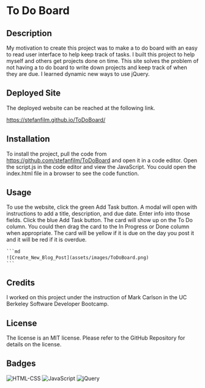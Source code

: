 # To Do Board

## Description

My motivation to create this project was to make a to do board with an easy to read user interface to help keep track of tasks. I built this project to help myself and others get projects done on time. This site solves the problem of not having a to do board to write down projects and keep track of when they are due. I learned dynamic new ways to use jQuery.

## Deployed Site

The deployed website can be reached at the following link.

https://stefanfilm.github.io/ToDoBoard/

## Installation

To install the project, pull the code from https://github.com/stefanfilm/ToDoBoard and open it in a code editor. Open the script.js in the code editor and view the JavaScript. You could open the index.html file in a browser to see the code function.

## Usage

To use the website, click the green Add Task button. A modal will open with instructions to add a title, description, and due date. Enter info into those fields. Click the blue Add Task button. The card will show up on the To Do column. You could then drag the card to the In Progress or Done column when appropriate. The card will be yellow if it is due on the day you post it and it will be red if it is overdue. 

    ```md
    ![Create_New_Blog_Post](assets/images/ToDoBoard.png)
    ```

## Credits

I worked on this project under the instruction of Mark Carlson in the UC Berkeley Software Developer Bootcamp.

## License

The license is an MIT license. Please refer to the GitHub Repository for details on the license. 

## Badges

![HTML-CSS](https://img.shields.io/badge/HTML-CSS-green)
![JavaScript](https://img.shields.io/badge/JavaScript-blue)
![jQuery](https://img.shields.io/badge/jQuery-blue)